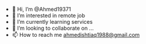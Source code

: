 - 👋 Hi, I’m @Ahmed19371
- 👀 I’m interested in remote job
- 🌱 I’m currently learning services 
- 💞️ I’m looking to collaborate on ...
- 📫 How to reach me ahmedishtiaq1988@gmail.com 

<!---
Ahmed19371/Ahmed19371 is a ✨ special ✨ repository because its `README.md` (this file) appears on your GitHub profile.
You can click the Preview link to take a look at your changes.
--->
